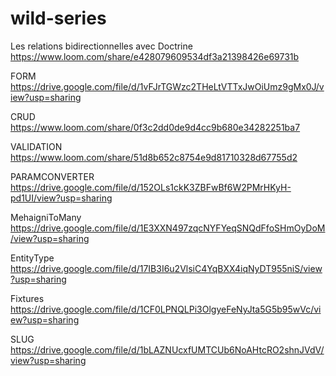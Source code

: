# wild-series
Les relations bidirectionnelles avec Doctrine
https://www.loom.com/share/e428079609534df3a21398426e69731b

FORM
https://drive.google.com/file/d/1vFJrTGWzc2THeLtVTTxJwOiUmz9gMx0J/view?usp=sharing

CRUD
https://www.loom.com/share/0f3c2dd0de9d4cc9b680e34282251ba7

VALIDATION
https://www.loom.com/share/51d8b652c8754e9d81710328d67755d2

PARAMCONVERTER
https://drive.google.com/file/d/152OLs1ckK3ZBFwBf6W2PMrHKyH-pd1UI/view?usp=sharing

MehaigniToMany
https://drive.google.com/file/d/1E3XXN497zqcNYFYeqSNQdFfoSHmOyDoM/view?usp=sharing

EntityType
https://drive.google.com/file/d/17IB3I6u2VlsiC4YqBXX4iqNyDT955niS/view?usp=sharing

Fixtures
https://drive.google.com/file/d/1CF0LPNQLPi3OlgyeFeNyJta5G5b95wVc/view?usp=sharing

SLUG
https://drive.google.com/file/d/1bLAZNUcxfUMTCUb6NoAHtcRO2shnJVdV/view?usp=sharing




